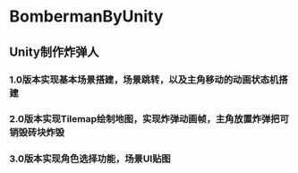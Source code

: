 # BombermanByUnity
## Unity制作炸弹人
### 1.0版本实现基本场景搭建，场景跳转，以及主角移动的动画状态机搭建
### 2.0版本实现Tilemap绘制地图，实现炸弹动画帧，主角放置炸弹把可销毁砖块炸毁
### 3.0版本实现角色选择功能，场景UI贴图
